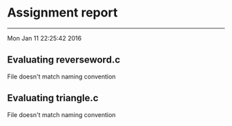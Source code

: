 # Assignment report
---
Mon Jan 11 22:25:42 2016

## Evaluating reverseword.c

File doesn't match naming convention

## Evaluating triangle.c

File doesn't match naming convention

